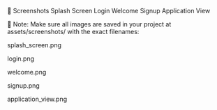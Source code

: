 📱 Screenshots
Splash Screen	Login	Welcome	Signup	Application View

📌 Note: Make sure all images are saved in your project at assets/screenshots/ with the exact filenames:

splash_screen.png

login.png

welcome.png

signup.png

application_view.png
